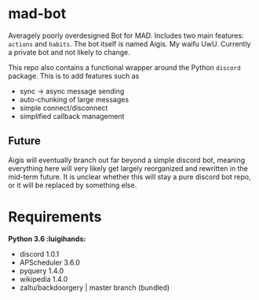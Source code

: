 # mad-bot
Averagely poorly overdesigned Bot for MAD. Includes two main features: `actions` and `habits`.
The bot itself is named Aigis. My waifu UwU. Currently a private bot and not likely to change.

This repo also contains a functional wrapper around the Python `discord` package. This is to add features such as
- sync -> async message sending
- auto-chunking of large messages
- simple connect/disconnect
- simplified callback management


## Future
Aigis will eventually branch out far beyond a simple discord bot, meaning everything here will very likely get largely reorganized and rewritten in the mid-term future. It is unclear whether this will stay a pure discord bot repo, or it will be replaced by something else.


# Requirements
__Python 3.6 :luigihands:__
- discord 1.0.1
- APScheduler 3.6.0
- pyquery 1.4.0
- wikipedia 1.4.0
- zaltu/backdoorgery | master branch (bundled)
